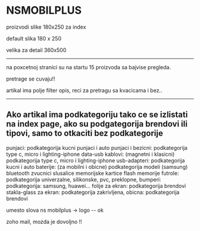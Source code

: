 # NSMOBILPLUS

proizvodi slike 180x250 za index

default slika 180 x 250

velika za detail 360x500
_____________________________________________________________________________________________



na poxcetnoj stranici su na startu 15 proizvoda sa bajvise pregleda.

pretrage se cuvaju!!


artikal ima polje filter opis, reci za pretragu sa kvacicama i bez..

__________________________________________________________________________________________________________________________________
Ako artikal ima podkategoriju tako ce se izlistati na index page, ako su podgategorija brendovi ili tipovi, samo to otkaciti bez podkategorije
--------------------------------------------------------------------------------------------------------------------------------
punjaci: podkategorija kucni punjaci i auto punjaci i bezicni: podkategorija type c, micro i lighting-iphone
data-usb kablovi: (magnetni i klasicni) podkategorija type c, micro i lighting-iphone
usb-adapteri: podkategorija kucni i auto
baterije: (za mobilni i obicne) podkategorija modeli (samsung)
bluetooth zvucnici
slusalice
memorijske kartice
flash memorije
futrole: podkategorija univerzalne, silikonske, pvc, preklopne, bumperi: podkategorija: samsung, huawei...
folije za ekran: podkategorija brendovi
stakla-glass za ekran: podkategorija zakrivljena, obicna: podkategorija brendovi



umesto slova ns mobilplus  ->  logo  --  ok

zoho mail, mozda je dovoljno !!
